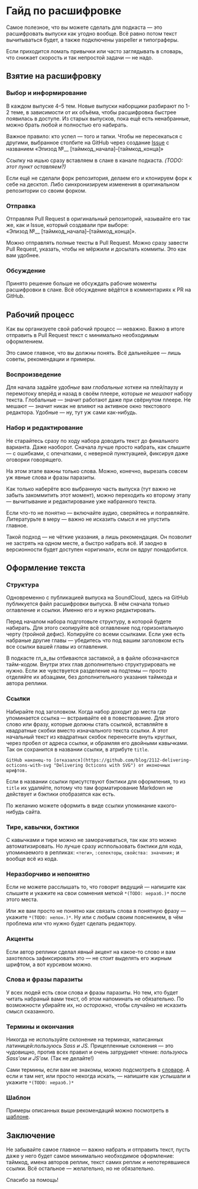 # Гайд по расшифровке

Самое полезное, что вы можете сделать для подкаста — это расшифровать выпуски как угодно вообще. Всё равно потом текст вычитываться будет, а также подключены yaspeller и типограферы.

Если приходится ломать привычки или часто заглядывать в словарь, что снижает скорость и так непростой задачи — не надо.

## Взятие на расшифровку

### Выбор и информирование

В каждом выпуске 4–5 тем. Новые выпуски наборщики разбирают по 1-2 теме, в зависимости от их объёма, чтобы расшифровка быстрее появилась в доступе. Из старых выпусков, пока ещё есть ненабранные, можно брать любой и полностью его набирать.

Важное правило: кто успел — того и тапки. Чтобы не пересекаться с другими, выбранное столбите на GitHub через создание [Issue](https://github.com/web-standards-ru/podcast/issues) с названием «Эпизод №__ [таймкод\_начала]–[таймкод\_конца]»

Ссылку на ишью сразу вставляем в слаке в канале подкаста. *(TODO: этот пункт оставляем?)*

Если ещё не сделали форк репозитория, делаем его и клонируем форк к себе на десктоп. Либо синхронизируем изменения в оригинальном репозитории со своим форком.

### Отправка

Отправляя Pull Request в оригинальный репозиторий, называйте его так же, как и Issue, который создавали при выборе: «Эпизод №__ [таймкод\_начала]–[таймкод\_конца]».

Можно отправлять полные тексты в Pull Request. Можно сразу завести Pull Request, указать, чтобы не мёржили и досылать коммиты. Это как вам удобнее.

### Обсуждение

Принято решение больше не обсуждать рабочие моменты расшифровки в слаке. Всё обсуждение вёдётся в комментариях к PR на GitHub.

## Рабочий процесс

Как вы организуете свой рабочий процесс — неважно. Важно в итоге отправить в Pull Request текст с минимально необходимым оформлением.

Это самое главное, что вы должны понять. Всё дальнейшее — лишь советы, рекомендации и примеры.

### Воспроизведение

Для начала задайте _удобные_ вам _глобальные_ хоткеи на плей/паузу и перемотоку вперёд и назад в своём плеере, которые _не мешают_ набору текста. Глобальные — значит работают даже при свёрнутом плеере. Не мешают — значит никак не влияют на активное окно текстового редактора. Удобные — ну, тут уж сами как-нибудь.

### Набор и редактирование

Не старайтесь сразу по ходу набора доводить текст до финального варианта. Даже наоборот. Сначала лучше просто набрать, как слышите — с ошибками, с опечатками, с неверной пунктуацией, фиксируя даже оговорки говорящего.

На этом этапе важны только слова. Можно, конечно, вырезать совсем уж явные слова и фразы паразиты.

Как только наберёте всю выбранную часть выпуска (тут важно не забыть закоммитить этот момент), можно переходить ко второму этапу — вычитывание и редактирование уже набранного текста.

Если что-то не понятно — включайте аудио, сверяйтесь и поправляйте. Литературьте в меру — важно не исказить смысл и не  упустить главное.

Такой подход — не чёткие указания, а лишь рекомендация. Он позволит не застрять на одном месте, а быстро набрать всё. И заодно в версионности будет доступен «оригинал», если он вдруг понадобится.

## Оформление текста

### Структура

Одновременно с публикацией выпуска на SoundCloud, здесь на GitHub публикуется файл расшифровки выпуска. В нём сначала только оглавление и ссылки. Именно его и нужно редактировать.

Перед началом набора подготовьте структуру, в которой будете набирать. Для этого скопируйте всё оглавление под горизонтальную черту (тройной дефис). Копируйте со всеми ссылками. Если уже есть набраные другие главы — убедитесь что под вашим заголовком есть все ссылки вашей главы из оглавления.

В подкасте гл_а_вы отбиваются заставкой, а в файле обозначаются тайм-кодом. Внутри этих глав дополнительно структурировать не нужно. Если же чувствуется разделение на подтемы — просто отделяйте их абзацами, без дополнительного указания таймкода и автора реплики.

### Ссылки

Набирайте под заголовком. Когда набор доходит до места где упоминается ссылка — встраивайте её в повествование. Для этого слово или фразу, которые должны стать ссылкой, вставляйте в квадратные скобки вместо изначального текста ссылки. А этот начальный текст из квадратных скобок перенесите внуть круглых, через пробел от адреса ссылки, и обрамляя его двойными кавычками. Так он сохранится в названии ссылки, в атрибуте `title`.

    GitHub наконец-то [отказался](https://github.com/blog/2112-delivering-octicons-with-svg "Delivering Octicons with SVG") от иконочных шрифтов.

Если в названии ссылки присутствуют бэктики для оформления, то из `title` их удаляйте, потому что там форматирование Markdown не действует и бэктики отобразятся как есть.

По желанию можете оформить в виде ссылки упоминание какого-нибудь сайта.

### Тире, кавычки, бэктики

С кавычками и тире можно не заморачиваться, так как это можно автоматизировать.
Но лучше сразу исппользовать бэктики для кода, упоминаемого в репликах: `<теги>`, `:селекторы`, `свойства: значения;` и вообще всё из кода.

### Неразборчиво и непонятно

Если не можете расслышать то, что говорит ведущий — напишите как слышите и укажите на свои сомнения меткой `*(TODO: неразб.)*` после этого места.

Или же вам просто не понятно как связать слова в понятную фразу — укажите `*(TODO: непон.)*`. Ну или с любым своим пояснением, в чём проблема или что нужно будет сделать редактору.

### Акценты

Если автор реплики сделал _явный_ акцент на какое-то слово и вам захотелось зафиксировать это — не стоит выделять его жирным шрифтом, а вот курсивом можно.

### Слова и фразы паразиты

У всех людей есть свои слова и фразы паразиты. Но тем, кто будет читать набраный вами текст, об этом напоминать не обязательно. По возможности убирайте их, но _осторожно_, чтобы случайно не исказить смысл сказанного.

### Термины и окончания

Никогда не используйте склонение на терминах, написанных латиницей: ​_пользуюсь Sass и JS._​ Прицепленные склонения — это чудовищно, против всех правил и очень затрудняет чтение: ​_пользуюсь Sass'ом и JS'ом._ (Так не делайте!)​

Сами термины, если вам не знакомы, можно подсмотреть в [словаре](https://github.com/web-standards-ru/dictionary/blob/master/dictionary.md). А если и там нет, или просто некогда искать, — напишите как услышали и укажите `*(TODO: неразб.)*`

### Шаблон

Примеры описанных выше рекомендаций можно посмотреть в [шаблоне](https://github.com/web-standards-ru/podcast/blob/master/episodes/episode-N.md).

## Заключение

Не забывайте самое главное — важно набрать и отправить текст, пусть даже у него будет самое минимально необходимое оформление: таймкод, имена авторов реплик, текст самих реплик и непотерявшиеся ссылки. Всё остальное — желательно, но не обязательно.

Спасибо за помощь!
